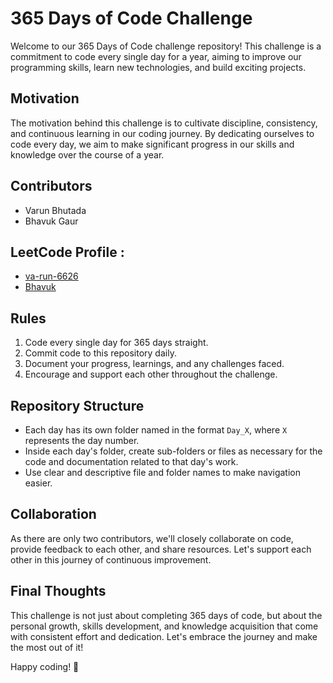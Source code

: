 # 365 Days of Code Challenge

Welcome to our 365 Days of Code challenge repository! This challenge is a commitment to code every single day for a year, aiming to improve our programming skills, learn new technologies, and build exciting projects.

## Motivation
The motivation behind this challenge is to cultivate discipline, consistency, and continuous learning in our coding journey. By dedicating ourselves to code every day, we aim to make significant progress in our skills and knowledge over the course of a year.

## Contributors
- Varun Bhutada
- Bhavuk Gaur
## LeetCode Profile : 
- [va-run-6626](https://leetcode.com/va-run-6626/)
- [Bhavuk](link_to_bhavuk's_profile)

## Rules
1. Code every single day for 365 days straight.
2. Commit code to this repository daily.
3. Document your progress, learnings, and any challenges faced.
4. Encourage and support each other throughout the challenge.

## Repository Structure
- Each day has its own folder named in the format `Day_X`, where `X` represents the day number.
- Inside each day's folder, create sub-folders or files as necessary for the code and documentation related to that day's work.
- Use clear and descriptive file and folder names to make navigation easier.

## Collaboration
As there are only two contributors, we'll closely collaborate on code, provide feedback to each other, and share resources. Let's support each other in this journey of continuous improvement.

## Final Thoughts
This challenge is not just about completing 365 days of code, but about the personal growth, skills development, and knowledge acquisition that come with consistent effort and dedication. Let's embrace the journey and make the most out of it!

Happy coding! 🚀

